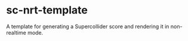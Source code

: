 # sc-nrt-template
A template for generating a Supercollider score and rendering it in non-realtime mode.
